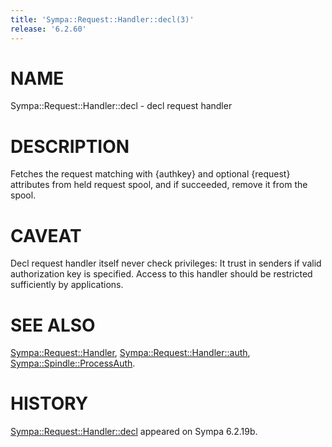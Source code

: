 ```yaml
---
title: 'Sympa::Request::Handler::decl(3)'
release: '6.2.60'
---
```


# NAME

Sympa::Request::Handler::decl - decl request handler

# DESCRIPTION

Fetches the request matching with {authkey} and optional {request} attributes
from held request spool,
and if succeeded, remove it from the spool.

# CAVEAT

Decl request handler itself never check privileges:
It trust in senders if valid authorization key is specified.
Access to this handler should be restricted sufficiently by applications.

# SEE ALSO

[Sympa::Request::Handler](./Sympa-Request-Handler.3.md),
[Sympa::Request::Handler::auth](./Sympa-Request-Handler-auth.3.md),
[Sympa::Spindle::ProcessAuth](./Sympa-Spindle-ProcessAuth.3.md).

# HISTORY

[Sympa::Request::Handler::decl](./Sympa-Request-Handler-decl.3.md) appeared on Sympa 6.2.19b.
